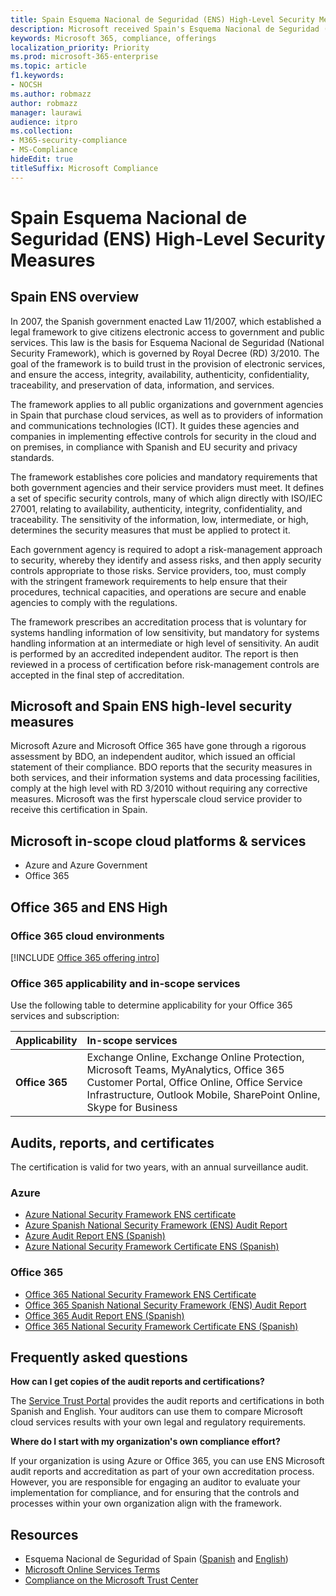 ```yaml
---
title: Spain Esquema Nacional de Seguridad (ENS) High-Level Security Measures
description: Microsoft received Spain's Esquema Nacional de Seguridad (National Security Framework) certification.
keywords: Microsoft 365, compliance, offerings
localization_priority: Priority
ms.prod: microsoft-365-enterprise
ms.topic: article
f1.keywords:
- NOCSH
ms.author: robmazz
author: robmazz
manager: laurawi
audience: itpro
ms.collection:
- M365-security-compliance
- MS-Compliance
hideEdit: true
titleSuffix: Microsoft Compliance
---
```


# Spain Esquema Nacional de Seguridad (ENS) High-Level Security Measures

## Spain ENS overview

In 2007, the Spanish government enacted Law 11/2007, which established a legal framework to give citizens electronic access to government and public services. This law is the basis for Esquema Nacional de Seguridad (National Security Framework), which is governed by Royal Decree (RD) 3/2010. The goal of the framework is to build trust in the provision of electronic services, and ensure the access, integrity, availability, authenticity, confidentiality, traceability, and preservation of data, information, and services.

The framework applies to all public organizations and government agencies in Spain that purchase cloud services, as well as to providers of information and communications technologies (ICT). It guides these agencies and companies in implementing effective controls for security in the cloud and on premises, in compliance with Spanish and EU security and privacy standards.

The framework establishes core policies and mandatory requirements that both government agencies and their service providers must meet. It defines a set of specific security controls, many of which align directly with ISO/IEC 27001, relating to availability, authenticity, integrity, confidentiality, and traceability. The sensitivity of the information, low, intermediate, or high, determines the security measures that must be applied to protect it.

Each government agency is required to adopt a risk-management approach to security, whereby they identify and assess risks, and then apply security controls appropriate to those risks. Service providers, too, must comply with the stringent framework requirements to help ensure that their procedures, technical capacities, and operations are secure and enable agencies to comply with the regulations.

The framework prescribes an accreditation process that is voluntary for systems handling information of low sensitivity, but mandatory for systems handling information at an intermediate or high level of sensitivity. An audit is performed by an accredited independent auditor. The report is then reviewed in a process of certification before risk-management controls are accepted in the final step of accreditation.

## Microsoft and Spain ENS high-level security measures

Microsoft Azure and Microsoft Office 365 have gone through a rigorous assessment by BDO, an independent auditor, which issued an official statement of their compliance. BDO reports that the security measures in both services, and their information systems and data processing facilities, comply at the high level with RD 3/2010 without requiring any corrective measures. Microsoft was the first hyperscale cloud service provider to receive this certification in Spain.

## Microsoft in-scope cloud platforms & services

- Azure and Azure Government
- Office 365

## Office 365 and ENS High

### Office 365 cloud environments

[!INCLUDE [Office 365 offering intro](../includes/o365-offering-introduction.md)]

### Office 365 applicability and in-scope services

Use the following table to determine applicability for your Office 365 services and subscription:

| **Applicability** | **In-scope services** |
|:------------------|:----------------------|
| **Office 365** | Exchange Online, Exchange Online Protection, Microsoft Teams, MyAnalytics, Office 365 Customer Portal, Office Online, Office Service Infrastructure, Outlook Mobile, SharePoint Online, Skype for Business |

## Audits, reports, and certificates

The certification is valid for two years, with an annual surveillance audit.

### Azure

- [Azure National Security Framework ENS certificate](https://aka.ms/AzureNationalSecurityFrameworkENSCertificate)
- [Azure Spanish National Security Framework (ENS) Audit Report](https://aka.ms/AzureNationalSecurityFrameworkAuditReport)
- [Azure Audit Report ENS (Spanish)](https://aka.ms/AzureInformeAuditoriaENS)
- [Azure National Security Framework Certificate ENS (Spanish)](https://aka.ms/AzureNationalSecurityFrameworkCertificadoENS)

### Office 365

- [Office 365 National Security Framework ENS Certificate](https://aka.ms/Office365NationalSecurityFrameworkENSCertificate)
- [Office 365 Spanish National Security Framework (ENS) Audit Report](https://aka.ms/Office365NationalSecurityFrameworkAuditReport)
- [Office 365 Audit Report ENS (Spanish)](https://aka.ms/Office365InformeAuditoriaENS)
- [Office 365 National Security Framework Certificate ENS (Spanish)](https://aka.ms/Office365NationalSecurityFrameworkCertificadoENS)

## Frequently asked questions

**How can I get copies of the audit reports and certifications?**

The [Service Trust Portal](https://aka.ms/stphelp) provides the audit reports and certifications in both Spanish and English. Your auditors can use them to compare Microsoft cloud services results with your own legal and regulatory requirements.

**Where do I start with my organization's own compliance effort?**

If your organization is using Azure or Office 365, you can use ENS Microsoft audit reports and accreditation as part of your own accreditation process. However, you are responsible for engaging an auditor to evaluate your implementation for compliance, and for ensuring that the controls and processes within your own organization align with the framework.

## Resources

- Esquema Nacional de Seguridad of Spain ([Spanish](https://administracionelectronica.gob.es/pae_Home/pae_Estrategias/pae_Seguridad_Inicio/pae_Esquema_Nacional_de_Seguridad.html?idioma=sp#.Vwxp82mcGM8) and [English](https://administracionelectronica.gob.es/pae_Home/pae_Estrategias/pae_Seguridad_Inicio/pae_Esquema_Nacional_de_Seguridad.html?idioma=en#.VwvcgmmcGM9))
- [Microsoft Online Services Terms](https://aka.ms/Online-Services-Terms)
- [Compliance on the Microsoft Trust Center](https://www.microsoft.com/trust-center/compliance/compliance-overview)
